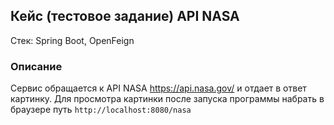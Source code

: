 ## Кейс (тестовое задание) API NASA
Стек: Spring Boot, OpenFeign
### Описание
Сервис обращается к API NASA https://api.nasa.gov/ и отдает в ответ картинку. Для просмотра картинки после запуска программы набрать в браузере путь `http://localhost:8080/nasa`

